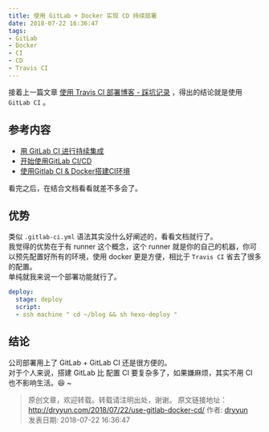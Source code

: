 ```yaml
---
title: 使用 GitLab + Docker 实现 CD 持续部署 
date: 2018-07-22 16:36:47
tags:
- GitLab
- Docker
- CI
- CD
- Travis CI
---
```


接着上一篇文章 [使用 Travis CI 部署博客 - 踩坑记录](https://dryyun.com/2018/06/25/travis-ci-deploy-blog/) ，得出的结论就是使用 `GitLab CI` 。

## 参考内容
- [用 GitLab CI 进行持续集成](https://segmentfault.com/a/1190000006120164)
- [开始使用GitLab CI/CD](https://segmentfault.com/a/1190000012989919)
- [使用Gitlab CI & Docker搭建CI环境](http://walterinsh.github.io/2016/04/18/using-gitlab-ci.html)

看完之后，在结合文档看看就差不多会了。

<!-- more --> 

## 优势

类似 `.gitlab-ci.yml` 语法其实没什么好阐述的，看看文档就行了。  
我觉得的优势在于有 runner 这个概念，这个 runner 就是你的自己的机器，你可以预先配置好所有的环境，使用 docker 更是方便，相比于 `Travis CI` 省去了很多的配置。  
单纯就我来说一个部署功能就行了。 

```yml
deploy:
  stage: deploy
  script:
  - ssh machine " cd ~/blog && sh hexo-deploy "
```

## 结论
公司部署用上了 GitLab + GitLab CI 还是很方便的。  
对于个人来说，搭建 GitLab 比 配置 CI 要复杂多了，如果嫌麻烦，其实不用 CI 也不影响生活。😆 ~


>
> 原创文章，欢迎转载。转载请注明出处，谢谢。
> 原文链接地址：http://dryyun.com/2018/07/22/use-gitlab-docker-cd/
> 作者: [dryyun](https://dryyun.com/)  
> 发表日期: 2018-07-22 16:36:47
>